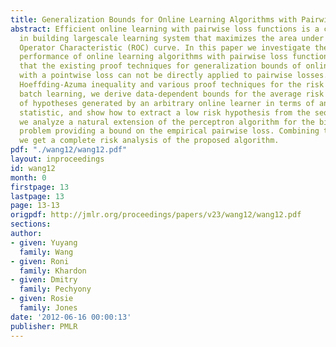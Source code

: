 ```yaml
---
title: Generalization Bounds for Online Learning Algorithms with Pairwise Loss Functions
abstract: Efficient online learning with pairwise loss functions is a crucial component
  in building largescale learning system that maximizes the area under the Receiver
  Operator Characteristic (ROC) curve. In this paper we investigate the generalization
  performance of online learning algorithms with pairwise loss functions. We show
  that the existing proof techniques for generalization bounds of online algorithms
  with a pointwise loss can not be directly applied to pairwise losses. Using the
  Hoeffding-Azuma inequality and various proof techniques for the risk bounds in the
  batch learning, we derive data-dependent bounds for the average risk of the sequence
  of hypotheses generated by an arbitrary online learner in terms of an easily computable
  statistic, and show how to extract a low risk hypothesis from the sequence. In addition,
  we analyze a natural extension of the perceptron algorithm for the bipartite ranking
  problem providing a bound on the empirical pairwise loss. Combining these results
  we get a complete risk analysis of the proposed algorithm.
pdf: "./wang12/wang12.pdf"
layout: inproceedings
id: wang12
month: 0
firstpage: 13
lastpage: 13
page: 13-13
origpdf: http://jmlr.org/proceedings/papers/v23/wang12/wang12.pdf
sections: 
author:
- given: Yuyang
  family: Wang
- given: Roni
  family: Khardon
- given: Dmitry
  family: Pechyony
- given: Rosie
  family: Jones
date: '2012-06-16 00:00:13'
publisher: PMLR
---
```

